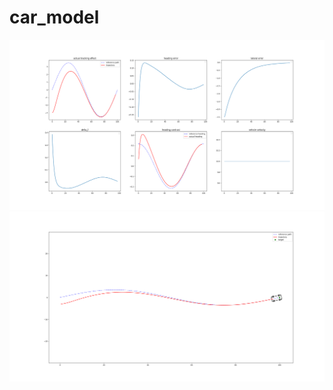 # car_model


![This is a picture](figure/stanley_car_state.png)
![This is a picture](figure/stanley_trajectory_contrast.png)

